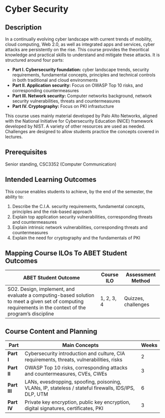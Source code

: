 # Cyber Security
## Description
In a continually evolving cyber landscape with current trends of mobility, cloud computing, Web 2.0, as well as integrated apps and services, cyber attacks are persistently on the rise. This course provides the theoritical knowledge and practical skills to understand and mitigate these attacks. It is structured around four parts:
- **Part I. Cybersecurity foundation:** cyber landscape trends, security requirements, fundamental concepts, principles and technical controls in both traditional and cloud environments
- **Part II. Application security:** Focus on OWASP Top 10 risks, and corresponding countermeasures
- **Part III. Network security:** Computer networks background, network security vulnerabilities, threats and countermeasures
- **Part IV. Cryptography:** Focus on PKI infrastucture

This course uses mainly material developed by Palo Alto Networks, aligned with the National Initiative for Cybersecurity Education (NICE) framework developed by NIST. A variety of other resources are used as needed. Challenges are designed to allow students practice the concepts covered in lectures.

## Prerequisites
Senior standing, CSC3352 (Computer Communication)

## Intended Learning Outcomes
This course enables students to achieve, by the end of the semester, the ability to:
1. Describe the C.I.A. security requirements, fundamental concepts, principles and the risk-based approach
2. Explain top application security vulnerabilities, corresponding threats and countermeasures
3. Explain intrinsic network vulnerabilities, corresponding threats and countermeasures
4. Explain the need for cryptography and the fundamentals of PKI

## Mapping Course ILOs To ABET Student Outcomes
| ABET Student Outcome | Course ILO | Assessment Method |
| --- | --- | --- |
| SO2. Design, implement, and evaluate a computing-based solution to meet a given set of computing requirements in the context of the program’s discipline | 1, 2, 3, 4 | Quizzes, challenges |

## Course Content and Planning
| Part | Main Concepts | Weeks
| --- | --- | --- |
| **Part I** | Cybersecurity introduction and culture, CIA requirements, threats, vulnerabilities, risks| 2 |
| **Part II** | OWASP Top 10 risks, corresponding attacks and countermeasures, CVEs, CWEs| 3 |
| **Part III** | LANs, evesdropping, spoofing, poisoning, VLANs, IP, stateless / stateful firewalls, IDS/IPS, DLP, UTM| 6 |
| **Part IV** | Private key encryption, public key encryption, digital signatures, certificates, PKI| 3 |
